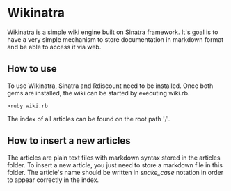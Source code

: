 Wikinatra
=========

Wikinatra is a simple wiki engine built on Sinatra framework. It's goal is to have a very simple mechanism
to store documentation in markdown format and be able to access it via web.

How to use
----------

To use Wikinatra, Sinatra and Rdiscount need to be installed. Once both gems are installed, the wiki can be
started by executing wiki.rb.

    >ruby wiki.rb

The index of all articles can be found on the root path '/'.

How to insert a new articles
----------------------------

The articles are plain text files with markdown syntax stored in the articles folder. To insert a
new article, you just need to store a markdown file in this folder. The article's name should be written in
*snake_case* notation in order to appear correctly in the index.